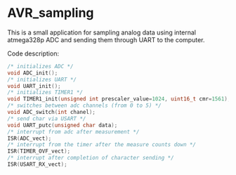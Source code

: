 # AVR_sampling
This is a small application for sampling analog data using internal atmega328p ADC  and sending them through UART to the computer.

Code description:
``` C
/* initializes ADC */
void ADC_init();
/* initializes UART */
void UART_init();
/* initializes TIMER1 */
void TIMER1_init(unsigned int prescaler_value=1024, uint16_t cmr=1561);
/* switches between adc channels (from 0 to 5) */
void ADC_switch(int chanel);
/* send char via USART */
void UART_putc(unsigned char data);
/* interrupt from adc after measurement */
ISR(ADC_vect);
/* interrupt from the timer after the measure counts down */
ISR(TIMER_OVF_vect);
/* interrupt after completion of character sending */
ISR(USART_RX_vect);
```
